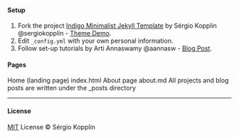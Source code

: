 #### Setup
1. Fork the project [Indigo Minimalist Jekyll Template](https://github.com/sergiokopplin/indigo/fork) by Sérgio Kopplin @sergiokopplin - [Theme Demo](http://sergiokopplin.github.io/indigo/).
2. Edit `_config.yml` with your own personal information.
3. Follow set-up tutorials by Arti Annaswamy @aannasw - [Blog Post](http://artiannaswamy.com/build-a-github-blog-part-2).

#### Pages
Home (landing page) index.html
About page about.md
All projects and blog posts are written under the _posts directory

---
#### License
[MIT](https://kopplin.mit-license.org/) License © Sérgio Kopplin
